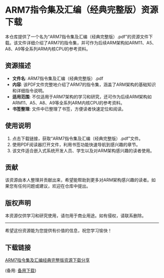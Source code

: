  # ARM7指令集及汇编（经典完整版）资源下载

 本仓库提供了一个名为“ARM7指令集及汇编（经典完整版）.pdf”的资源文件下载。该文件详细介绍了ARM7的指令集，并可作为后续ARM架构如ARM11、A5、A8、A9等全系列ARM内核CPU的参考资料。

 ## 资源描述

 - **文件名**: ARM7指令集及汇编（经典完整版）.pdf
 - **内容**: 该PDF文件完整地介绍了ARM7的指令集，涵盖了ARM架构的基础知识和详细指令说明。
 - **适用范围**: 不仅适用于ARM7架构的学习和研究，还可作为后续ARM架构如ARM11、A5、A8、A9等全系列ARM内核CPU的参考资料。
 - **书签整理**: 文件中已整理了书签，方便读者快速定位和阅读。

 ## 使用说明

 1. 点击下载链接，获取“ARM7指令集及汇编（经典完整版）.pdf”文件。
 2. 使用PDF阅读器打开文件，利用书签功能快速导航到感兴趣的章节。
 3. 该文件适合嵌入式系统开发人员、学生以及对ARM架构感兴趣的读者使用。

 ## 贡献

 该资源由本人整理并贡献出来，希望能帮助到更多对ARM架构感兴趣的读者。如果您有任何问题或建议，欢迎在仓库中提出。

 ## 版权声明

 本资源仅供学习和研究使用，请勿用于商业用途。如有侵权，请联系删除。

 ---

 希望这份资源能为您提供有价值的信息，祝您学习愉快！

 ## 下载链接
 [ARM7指令集及汇编经典完整版资源下载分享](https://pan.quark.cn/s/c1603c24c785) 

 (备用: [备用下载](https://pan.baidu.com/s/1hf0CW6gf4frQbhQpbdv6AA?pwd=1234))
